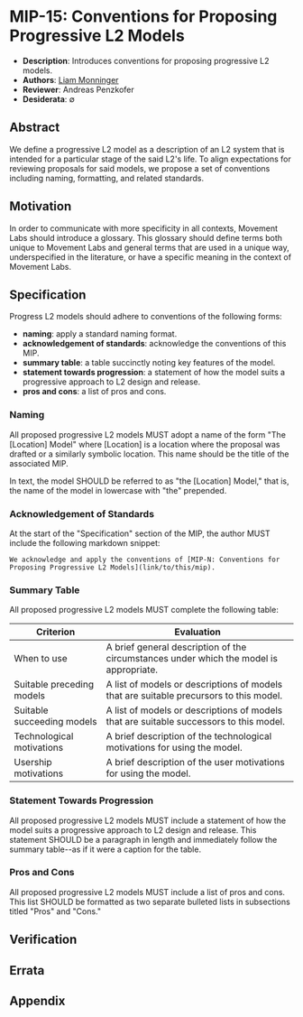 # MIP-15: Conventions for Proposing Progressive L2 Models
- **Description**: Introduces conventions for proposing progressive L2 models.
- **Authors**: [Liam Monninger](mailto:liam@movementlabs.xyz)
- **Reviewer**: Andreas Penzkofer
- **Desiderata**: $\emptyset$

## Abstract

We define a progressive L2 model as a description of an L2 system that is intended for a particular stage of the said L2's life. To align expectations for reviewing proposals for said models, we propose a set of conventions including naming, formatting, and related standards.

## Motivation

In order to communicate with more specificity in all contexts, Movement Labs should introduce a glossary. This glossary should define terms both unique to Movement Labs and general terms that are used in a unique way, underspecified in the literature, or have a specific meaning in the context of Movement Labs.

## Specification
Progress L2 models should adhere to conventions of the following forms:

- **naming**: apply a standard naming format.
- **acknowledgement of standards**: acknowledge the conventions of this MIP.
- **summary table**: a table succinctly noting key features of the model.
- **statement towards progression**: a statement of how the model suits a progressive approach to L2 design and release.
- **pros and cons**: a list of pros and cons.

### Naming
All proposed progressive L2 models MUST adopt a name of the form "The [Location] Model" where [Location] is a location where the proposal was drafted or a similarly symbolic location. This name should be the title of the associated MIP. 

In text, the model SHOULD be referred to as "the [Location] Model," that is, the name of the model in lowercase with "the" prepended. 

### Acknowledgement of Standards
At the start of the "Specification" section of the MIP, the author MUST include the following markdown snippet:

```
We acknowledge and apply the conventions of [MIP-N: Conventions for Proposing Progressive L2 Models](link/to/this/mip).
```

### Summary Table
All proposed progressive L2 models MUST complete the following table:

| Criterion | Evaluation |
|-----------|------------|
| When to use | A brief general description of the circumstances under which the model is appropriate. |
| Suitable preceding models | A list of models or descriptions of models that are suitable precursors to this model. |
| Suitable succeeding models | A list of models or descriptions of models that are suitable successors to this model. |
| Technological motivations | A brief description of the technological motivations for using the model. |
| Usership motivations | A brief description of the user motivations for using the model. |

### Statement Towards Progression
All proposed progressive L2 models MUST include a statement of how the model suits a progressive approach to L2 design and release. This statement SHOULD be a paragraph in length and immediately follow the summary table--as if it were a caption for the table.

### Pros and Cons
All proposed progressive L2 models MUST include a list of pros and cons. This list SHOULD be formatted as two separate bulleted lists in subsections titled "Pros" and "Cons."

## Verification



## Errata


## Appendix
